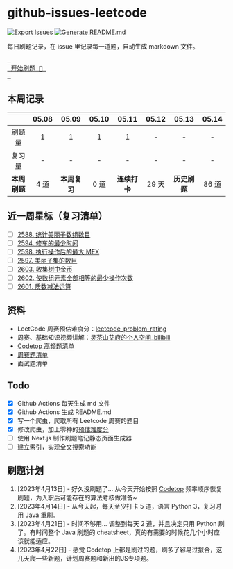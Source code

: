 # github-issues-leetcode

[![Export Issues](https://github.com/winterggg/github-issues-leetcode/actions/workflows/export_issues.yml/badge.svg)](https://github.com/winterggg/github-issues-leetcode/actions/workflows/export_issues.yml) [![Generate README.md](https://github.com/winterggg/github-issues-leetcode/actions/workflows/gemerate_readme.yml/badge.svg)](https://github.com/winterggg/github-issues-leetcode/actions/workflows/gemerate_readme.yml)

每日刷题记录，在 issue 里记录每一道题，自动生成 markdown 文件。

[<kbd> <br> 开始刷题 💪 <br> </kbd>](https://github.com/winterggg/leetcode/issues/new/choose)

## 本周记录

|          | 05.08 | 05.09 | 05.10 | 05.11 | 05.12 | 05.13 | 05.14 |
| :--------: | :---: | :---: | :---: | :---: | :---: | :---: | :---: |
| 刷题量 | 1 | 1 | 1 | 1 | - | - | - |
| 复习量 | - | - | - | - | - | - | - |
| **本周刷题** | 4 道 | **本周复习** | 0 道 | **连续打卡** | 29 天 | **历史刷题** | 86 道 |

## 近一周星标（复习清单）

- [ ] [2588. 统计美丽子数组数目](https://github.com/winterggg/github-issues-leetcode/issues/87)
- [ ] [2594. 修车的最少时间](https://github.com/winterggg/github-issues-leetcode/issues/86)
- [ ] [2598. 执行操作后的最大 MEX](https://github.com/winterggg/github-issues-leetcode/issues/85)
- [ ] [2597. 美丽子集的数目](https://github.com/winterggg/github-issues-leetcode/issues/84)
- [ ] [2603. 收集树中金币](https://github.com/winterggg/github-issues-leetcode/issues/83)
- [ ] [2602. 使数组元素全部相等的最少操作次数](https://github.com/winterggg/github-issues-leetcode/issues/82)
- [ ] [2601. 质数减法运算](https://github.com/winterggg/github-issues-leetcode/issues/81)

## 资料

- LeetCode 周赛预估难度分：[leetcode_problem_rating](https://zerotrac.github.io/leetcode_problem_rating)
- 周赛、基础知识视频讲解：[灵茶山艾府的个人空间_bilibili](https://space.bilibili.com/206214/channel/series)
- [Codetop 高频题清单](./CodeTop题库.csv)
- [周赛题清单](./scripts/crawler/weekly_contests_with_rating.csv)
- 面试题清单


## Todo

- [x] Github Actions 每天生成 md 文件
- [x] Github Actions 生成 README.md
- [x] 写一个爬虫，爬取所有 Leetcode 周赛的题目
- [x] 修改爬虫，加上零神的[预估难度分](https://zerotrac.github.io/leetcode_problem_rating)
- [ ] 使用 Next.js 制作刷题笔记静态页面生成器
- [ ] 建立索引，实现全文搜索功能

## 刷题计划

1. [2023年4月13日] - 好久没刷题了... 从今天开始按照 [Codetop](./CodeTop题库.csv) 频率顺序恢复刷题，为入职后可能存在的算法考核做准备~
2. [2023年4月14日] - 从今天起，每天至少打卡 5 道，语言 Python 3，复习时用 Java 重刷。
3. [2023年4月21日] - 时间不够用... 调整到每天 2 道，并且决定只用 Python 刷了。有时间整个 Java 刷题的 cheatsheet，真的有需要的时候花几个小时应该就能适应。
4. [2023年4月22日] - 感觉 Codetop 上都是刷过的题，刷多了容易过拟合，这几天爬一些新题，计划周赛题和新出的JS专项题。


